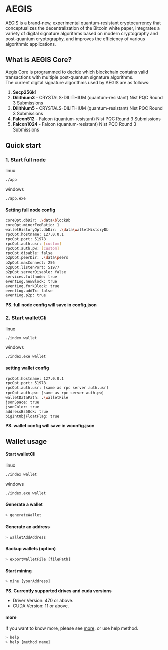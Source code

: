# AEGIS 
AEGIS is a brand-new, experimental quantum-resistant cryptocurrency that conceptualizes the decentralization of the Bitcoin white paper, integrates a variety of digital signature algorithms based on modern cryptography and post-quantum cryptography, and improves the efficiency of various algorithmic applications.

## What is AEGIS Core?
Aegis Core is programmed to decide which blockchain contains valid transactions with multiple post-quantum signature algorithms.  
The current digital signature algorithms used by AEGIS are as follows:

1. **Secp256k1**
2. **Dilithium3** - CRYSTALS-DILITHIUM (quantum-resistant) Nist PQC Round 3 Submissions
3. **Dilithium5** - CRYSTALS-DILITHIUM (quantum-resistant) Nist PQC Round 3 Submissions
4. **Falcon512** - Falcon (quantum-resistant) Nist PQC Round 3 Submissions
5. **Falcon1024** - Falcon (quantum-resistant) Nist PQC Round 3 Submissions

## Quick start
### 1. Start full node
linux
```bash
./app
```
windows
```bash
./app.exe
```
#### Setting full node config
```bash
coreOpt.dbDir: .\data\blockDb
coreOpt.minerFeeRatio: 1
walletHistoryOpt.dbDir: .\data\walletHistoryDb
rpcOpt.hostname: 127.0.0.1
rpcOpt.port: 51978
rpcOpt.auth.usr: [custom]
rpcOpt.auth.pw: [custom]
rpcOpt.disable: false
p2pOpt.peerDir: .\data\peers
p2pOpt.maxConnect: 256
p2pOpt.listenPort: 51977
p2pOpt.serverDisable: false
services.fullnode: true
eventLog.newBlock: true
eventLog.forkBlock: true
eventLog.addTx: false
eventLog.p2p: true
```
**PS. full node config will save in config.json**

### 2. Start walletCli
linux
```bash
./index wallet
```
windows
```bash
./index.exe wallet
```
#### setting wallet config
```bash
rpcOpt.hostname: 127.0.0.1
rpcOpt.port: 51978
rpcOpt.auth.usr: [same as rpc server auth.usr]
rpcOpt.auth.pw: [same as rpc server auth.pw]
walletDataPath: .\walletFile
jsonSpace: true
jsonColor: true
addressBs58ck: true
bigIntObjFloatFlag: true
```
**PS. wallet config will save in wconfig.json**

## Wallet usage
#### Start walletCli
linux
```bash
./index wallet
```
windows
```bash
./index.exe wallet
```
#### Generate a wallet
```bash
> generateWallet
```
#### Generate an address
```bash
> walletAddAddress
```
#### Backup wallets (option)
```bash
> exportWalletFile [filePath]
```

#### Start mining
```bash
> mine [yourAddress]
```
**PS. Currently supported drives and cuda versions**
* Driver Version: 470 or above.
* CUDA Version: 11 or above.

#### more
If you want to know more, please see [more](./src/wallet/readme.md).
or use help method.
```bash
> help
> help [method name]
```